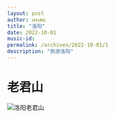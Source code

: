 ```yaml
---
layout: post
author: ᴢʜᴀɴɢ
title: "洛阳"
date: 2022-10-01
music-id: 
permalink: /archives/2022-10-01/1
description: "旅游洛阳"
---
```


# 老君山
![洛阳老君山](https://aroucc.oss-cn-hangzhou.aliyuncs.com/images/8623b3c1529547a0023442c9e36970c.jpg)




